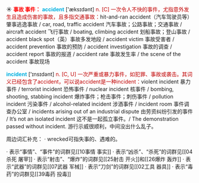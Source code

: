 ☀ <font color="red">**事故 事件：**</font>
<font color="sky blue">**accident**</font> ['æksɪdənt] 
<font color="#c00000">n. [C] 一次令人不快的事件，尤指意外发生且造成伤害的事故，且多指交通事故：</font>hit-and-ran accident（汽车驾驶员等）肇事逃逸事故 / car, road, traffic accident 汽车事故；公路事故；交通事故 / aircraft accident 飞行事故 / boating, climbing accident 划船事故；登山事故 / accident black spot（英）事故多发地段 / accident victim 事故受害者 / accident prevention 事故的预防 / accident investigation 事故的调查 / accident report 事故的报道 / accident rate 事故发生率 / the scene of the accident 事故现场

<font color="sky blue">**incident**</font> ['ɪnsɪdənt] 
<font color="#c00000">n. [C, U] 一次严重或暴力事件，如犯罪、事故或袭击。其词义已经包含了accident，可以说accident是一种incident：</font>violent incident 暴力事件 / terrorist incident 恐怖事件 / nuclear incident 核事件 / bombing, shooting, stabbing incident 爆炸事件；枪击事件；刺伤事件 / pollution incident 污染事件 / alcohol-related incident 涉酒事件 / incident room 事件调查办公室 / incidents arising out of an industrial dispute 由劳资纠纷引发的事件 / It’s not an isolated incident 这不是一起孤立事件。/ The demonstration passed without incident. 游行示威很顺利，中间没出什么乱子。

周边词汇补充：
· wrecked可指失事的、遇难的。

· 表示“事情”、“事件”的词群见[[10事情 事实]]
· 表示“凶杀”、“杀死”的词群见[[04杀死 屠宰]]
· 表示“射击”、“爆炸”的词群见[[25射击 开火]]和[[26爆炸 轰炸]]
· 表示“武器”的词群见[[07武器 军械]]
· 表示“刀剑”的词群见[[02工具 器具]]
· 表示“毒药”的词群见[[39毒药 投毒]]
